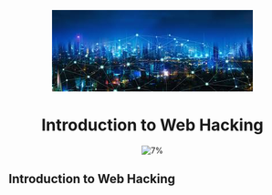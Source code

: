 <div align="center">

![Introduction to Web Hacking](https://github.com/AliElbassuony/TryHackMe/blob/main/images/3.jpg)

</div>

<h1 align="center"> Introduction to Web Hacking </h1>

<div align="center">

![7%](https://progress-bar.dev/7/?title=Progress)

</div>

## Introduction to Web Hacking